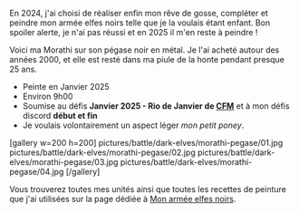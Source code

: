 En 2024, j'ai choisi de réaliser enfin mon rêve de gosse, compléter et peindre mon armée elfes noirs telle que je la voulais étant enfant. Bon spoiler alerte, je n'ai pas réussi et en 2025 il m'en reste à peindre ! 

Voici ma Morathi sur son pégase noir en métal.
Je l'ai acheté autour des années 2000, et elle est resté dans ma piule de la honte pendant presque 25 ans. 

* Peinte en Janvier 2025
* Environ 9h00
* Soumise au défis __Janvier 2025 - Rio de Janvier de [CFM](https://taverne.colorfulminis.com/t/defi-janvier-2025-rio-de-janvier/5826)__ et à mon défis discord __début et fin__
* Je voulais volontairement un aspect léger _mon petit poney_.

[gallery w=200 h=200]
pictures/battle/dark-elves/morathi-pegase/01.jpg
pictures/battle/dark-elves/morathi-pegase/02.jpg
pictures/battle/dark-elves/morathi-pegase/03.jpg
pictures/battle/dark-elves/morathi-pegase/04.jpg
[/gallery]

Vous trouverez toutes mes unités ainsi que toutes les recettes de peinture que j'ai utilisées
sur la page dédiée à [Mon armée elfes noirs](2024/armee-elfes-noirs.html).

